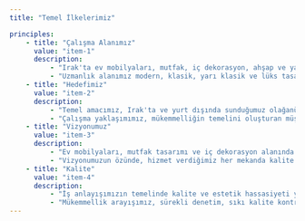 ```yaml
---
title: "Temel İlkelerimiz"

principles:
    - title: "Çalışma Alanımız"
      value: "item-1"
      description:
          - "Irak'ta ev mobilyaları, mutfak, iç dekorasyon, ahşap ve yapay mermer üretiminde öncü bir üretici konumundayız. Sektörde uluslararası ticari acentelerle kurduğumuz özel ortaklıklarla, Irak pazarına benzersiz ürünler sunmaktan gurur duyuyoruz."
          - "Uzmanlık alanımız modern, klasik, yarı klasik ve lüks tasarımları kapsayan geniş bir mutfak yelpazesini içeriyor. Ayrıca özel iç dekorasyon, kapılar, eğitim ve sağlık tesisleri için mobilyalar, yatak odaları ve zarif yapay mermer ürünlerinde de mükemmelliği hedefliyoruz. Türk ve İtalyan menşeli aydınlatma, duvar kağıtları ve aksesuarlar gibi alanlarda, saygın küresel ortaklıklarımız aracılığıyla üstün kalite ve özgünlüğü garanti ediyoruz."
    - title: "Hedefimiz"
      value: "item-2"
      description:
          - "Temel amacımız, Irak'ta ve yurt dışında sunduğumuz olağanüstü çalışmalarla markamızı güçlendirmektir. Sistemli bir plan doğrultusunda faaliyetlerimizi genişleterek, hizmetlerimizi Irak'ın tüm bölgelerine ve ötesine ulaştırmayı amaçlıyoruz."
          - "Çalışma yaklaşımımız, mükemmelliğin temelini oluşturan müşteri odaklı bir sürece dayanır. Müşterilerimizle güçlü ortaklıklar kuruyor, özel ihtiyaçlarını derinlemesine anlıyor ve düzenli geri bildirimlerle hizmetlerimizi sürekli geliştiriyoruz. Yenilikçi, esnek ve şeffaf bir iletişim anlayışıyla, son ürünlerimizin müşterilerimizin vizyonunu yansıtmasını ve beklentilerinin ötesine geçmesini sağlıyoruz."
    - title: "Vizyonumuz"
      value: "item-3"
      description:
          - "Ev mobilyaları, mutfak tasarımı ve iç dekorasyon alanında ilk tercih edilen marka olmayı hedefliyoruz. Bu hedef doğrultusunda, en yüksek profesyonellik standartları ve sektör lideri uygulamalarla olağanüstü hizmetler sunuyoruz."
          - "Vizyonumuzun özünde, hizmet verdiğimiz her mekanda kalite ve müşteri memnuniyetine olan bağlılığımızı yansıtarak etki alanımızı genişletme arzusu yatıyor. Yenilikçi, uyarlanabilir ve açık iletişim odaklı yaklaşımımızla, sürekli olarak beklentilerin üzerine çıkıyor ve müşterilerimizin hayallerini gerçeğe dönüştürüyoruz."
    - title: "Kalite"
      value: "item-4"
      description:
          - "İş anlayışımızın temelinde kalite ve estetik hassasiyeti yer alır. Müşterilerimizin farklı ihtiyaçlarını karşılamak için sürekli geliştirdiğimiz özel süreçlerle, tüm projelerimizde kalite ve hassasiyeti en üst düzeyde tutuyoruz. 2004'ten bu yana sektörün güvenilir bir ismi olarak, mutfak ve dekorasyon dahil tüm ev mobilyası projelerinin tasarım, üretim ve uygulamasında kapsamlı deneyime sahibiz."
          - "Mükemmellik arayışımız, sürekli denetim, sıkı kalite kontrolü ve düzenli ilerleme takibini içeren titiz kalite politikamızda kendini gösterir. Detaylara verdiğimiz önem ve üstün işçilik anlayışımızla, sunduğumuz her hizmette müşteri memnuniyetini sağlamayı ve beklentilerin ötesine geçmeyi taahhüt ediyoruz."
---
```


